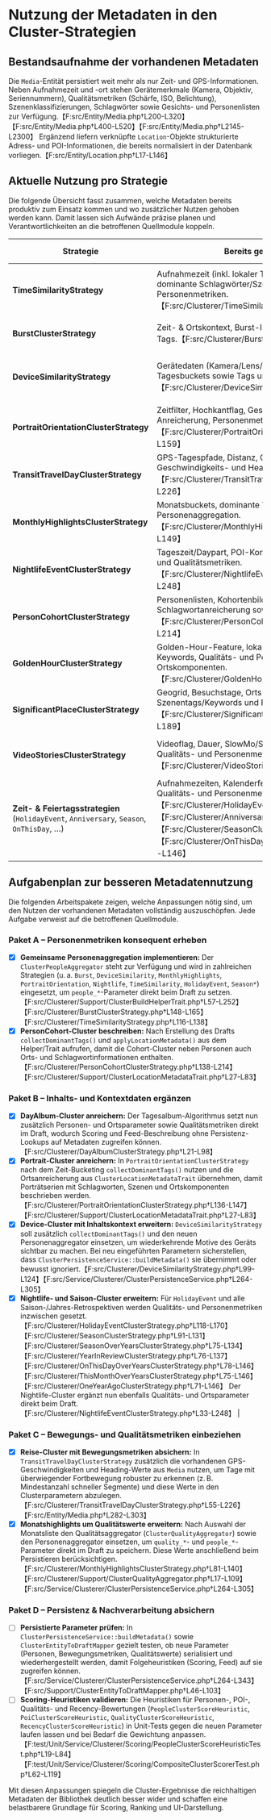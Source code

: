 # Nutzung der Metadaten in den Cluster-Strategien

## Bestandsaufnahme der vorhandenen Metadaten
Die `Media`-Entität persistiert weit mehr als nur Zeit- und GPS-Informationen. Neben Aufnahmezeit und -ort stehen Gerätemerkmale (Kamera, Objektiv, Seriennummern), Qualitätsmetriken (Schärfe, ISO, Belichtung), Szenenklassifizierungen, Schlagwörter sowie Gesichts- und Personenlisten zur Verfügung.【F:src/Entity/Media.php†L200-L320】【F:src/Entity/Media.php†L400-L520】【F:src/Entity/Media.php†L2145-L2300】 Ergänzend liefern verknüpfte `Location`-Objekte strukturierte Adress- und POI-Informationen, die bereits normalisiert in der Datenbank vorliegen.【F:src/Entity/Location.php†L17-L146】

## Aktuelle Nutzung pro Strategie

Die folgende Übersicht fasst zusammen, welche Metadaten bereits produktiv zum Einsatz kommen und wo zusätzlicher Nutzen gehoben werden kann. Damit lassen sich Aufwände präzise planen und Verantwortlichkeiten an die betroffenen Quellmodule koppeln.

| Strategie | Bereits genutzte Metadaten | Potenzial / fehlende Nutzung |
| --- | --- | --- |
| **TimeSimilarityStrategy** | Aufnahmezeit (inkl. lokaler Tagesgrenzen), Ortslabels, dominante Schlagwörter/Szenentags, Qualitäts- und Personenmetriken.【F:src/Clusterer/TimeSimilarityStrategy.php†L55-L138】 | Feintuning der Score-Gewichte für People/Quality kann das Ranking weiter verbessern. |
| **BurstClusterStrategy** | Zeit- & Ortskontext, Burst-IDs/-Repräsentanten, dominante Tags.【F:src/Clusterer/BurstClusterStrategy.php†L69-L165】 | Kein aggregierter Personenüberblick trotz Serienfokus. |
| **DeviceSimilarityStrategy** | Gerätedaten (Kamera/Lens/Owner), Content-Klassifizierung, Tagesbuckets sowie Tags und Personenmetriken.【F:src/Clusterer/DeviceSimilarityStrategy.php†L60-L233】 | Zusätzliche Qualitätsmetriken könnten optional für Score-Tuning genutzt werden. |
| **PortraitOrientationClusterStrategy** | Zeitfilter, Hochkantflag, Gesichtsanwesenheit, Orts- und Tag-Anreicherung, Personenmetriken.【F:src/Clusterer/PortraitOrientationClusterStrategy.php†L58-L159】 | Weitere Qualitätsmetriken könnten ergänzend bewertet werden. |
| **TransitTravelDayClusterStrategy** | GPS-Tagespfade, Distanz, Ortslabel, Away-Metriken sowie Geschwindigkeits- und Heading-Analyse.【F:src/Clusterer/TransitTravelDayClusterStrategy.php†L31-L226】 | Parametrisierte Grenzwerte könnten pro Nutzerprofil optimiert werden. |
| **MonthlyHighlightsClusterStrategy** | Monatsbuckets, dominante Tags, Ortscluster, Qualitäts- und Personenaggregation.【F:src/Clusterer/MonthlyHighlightsClusterStrategy.php†L42-L149】 | Geräteinformationen könnten optional ergänzt werden. |
| **NightlifeEventClusterStrategy** | Tageszeit/Daypart, POI-Kontext, Tags, Ortslabel, Personen- und Qualitätsmetriken.【F:src/Clusterer/NightlifeEventClusterStrategy.php†L33-L248】 | Feintuning der Qualitätsgewichte ist weiterhin möglich. |
| **PersonCohortClusterStrategy** | Personenlisten, Kohortenbildung, Orts- und Schlagwortanreicherung sowie Personenmetriken.【F:src/Clusterer/PersonCohortClusterStrategy.php†L35-L214】 | Optional lässt sich ein Qualitätsprofil ergänzen. |
| **GoldenHourClusterStrategy** | Golden-Hour-Feature, lokale Zeitfenster, Szenentags, Keywords, Qualitäts- und Personenmetriken sowie Ortskomponenten.【F:src/Clusterer/GoldenHourClusterStrategy.php†L17-L191】 | Gewichtung der Qualitätsmetriken könnte empirisch kalibriert werden. |
| **SignificantPlaceClusterStrategy** | Geogrid, Besuchstage, Orts- und POI-Label plus Szenentags/Keywords und Personenmetriken.【F:src/Clusterer/SignificantPlaceClusterStrategy.php†L17-L189】 | Erweiterte Qualitätsauswertungen wären optional möglich. |
| **VideoStoriesClusterStrategy** | Videoflag, Dauer, SlowMo/Stabilisierung, Tags, Ortsmetadata, Qualitäts- und Personenmetriken.【F:src/Clusterer/VideoStoriesClusterStrategy.php†L17-L176】 | Gerätespezifische Aufnahmedetails könnten ergänzend angezeigt werden. |
| **Zeit- & Feiertagsstrategien** (`HolidayEvent`, `Anniversary`, `Season`, `OnThisDay`, …) | Aufnahmezeiten, Kalenderfeatures, Orts- und POI-Daten sowie Qualitäts- und Personenmetriken.【F:src/Clusterer/HolidayEventClusterStrategy.php†L33-L170】【F:src/Clusterer/AnniversaryClusterStrategy.php†L29-L182】【F:src/Clusterer/SeasonClusterStrategy.php†L27-L131】【F:src/Clusterer/OnThisDayOverYearsClusterStrategy.php†L27-L146】 | Weitere Feinjustierung der Score-Gewichte kann die Priorisierung einzelner Feiertage verbessern. |

## Aufgabenplan zur besseren Metadatennutzung

Die folgenden Arbeitspakete zeigen, welche Anpassungen nötig sind, um den Nutzen der vorhandenen Metadaten vollständig auszuschöpfen. Jede Aufgabe verweist auf die betroffenen Quellmodule.

### Paket A – Personenmetriken konsequent erheben
- [x] **Gemeinsame Personenaggregation implementieren:** Der `ClusterPeopleAggregator` steht zur Verfügung und wird in zahlreichen Strategien (u. a. `Burst`, `DeviceSimilarity`, `MonthlyHighlights`, `PortraitOrientation`, `Nightlife`, `TimeSimilarity`, `HolidayEvent`, `Season*`) eingesetzt, um `people_*`-Parameter direkt beim Draft zu setzen.【F:src/Clusterer/Support/ClusterBuildHelperTrait.php†L57-L252】【F:src/Clusterer/BurstClusterStrategy.php†L148-L165】【F:src/Clusterer/TimeSimilarityStrategy.php†L116-L138】
- [x] **PersonCohort-Cluster beschreiben:** Nach Erstellung des Drafts `collectDominantTags()` und `applyLocationMetadata()` aus dem Helper/Trait aufrufen, damit die Cohort-Cluster neben Personen auch Orts- und Schlagwortinformationen enthalten.【F:src/Clusterer/PersonCohortClusterStrategy.php†L138-L214】【F:src/Clusterer/Support/ClusterLocationMetadataTrait.php†L27-L83】

### Paket B – Inhalts- und Kontextdaten ergänzen
- [x] **DayAlbum-Cluster anreichern:** Der Tagesalbum-Algorithmus setzt nun zusätzlich Personen- und Ortsparameter sowie Qualitätsmetriken direkt im Draft, wodurch Scoring und Feed-Beschreibung ohne Persistenz-Lookups auf Metadaten zugreifen können.【F:src/Clusterer/DayAlbumClusterStrategy.php†L21-L98】
- [x] **Portrait-Cluster anreichern:** In `PortraitOrientationClusterStrategy` nach dem Zeit-Bucketing `collectDominantTags()` nutzen und die Ortsanreicherung aus `ClusterLocationMetadataTrait` übernehmen, damit Porträtserien mit Schlagworten, Szenen und Ortskomponenten beschrieben werden.【F:src/Clusterer/PortraitOrientationClusterStrategy.php†L136-L147】【F:src/Clusterer/Support/ClusterLocationMetadataTrait.php†L27-L83】
- [x] **Device-Cluster mit Inhaltskontext erweitern:** `DeviceSimilarityStrategy` soll zusätzlich `collectDominantTags()` und den neuen Personenaggregator einsetzen, um wiederkehrende Motive des Geräts sichtbar zu machen. Bei neu eingeführten Parametern sicherstellen, dass `ClusterPersistenceService::buildMetadata()` sie übernimmt oder bewusst ignoriert.【F:src/Clusterer/DeviceSimilarityStrategy.php†L99-L124】【F:src/Service/Clusterer/ClusterPersistenceService.php†L264-L305】
- [x] **Nightlife- und Saison-Cluster erweitern:** Für `HolidayEvent` und alle Saison-/Jahres-Retrospektiven werden Qualitäts- und Personenmetriken inzwischen gesetzt.【F:src/Clusterer/HolidayEventClusterStrategy.php†L118-L170】【F:src/Clusterer/SeasonClusterStrategy.php†L91-L131】【F:src/Clusterer/SeasonOverYearsClusterStrategy.php†L75-L134】【F:src/Clusterer/YearInReviewClusterStrategy.php†L76-L137】【F:src/Clusterer/OnThisDayOverYearsClusterStrategy.php†L78-L146】【F:src/Clusterer/ThisMonthOverYearsClusterStrategy.php†L75-L146】【F:src/Clusterer/OneYearAgoClusterStrategy.php†L71-L146】 Der Nightlife-Cluster ergänzt nun ebenfalls Qualitäts- und Ortsparameter direkt beim Draft.【F:src/Clusterer/NightlifeEventClusterStrategy.php†L33-L248】 |

### Paket C – Bewegungs- und Qualitätsmetriken einbeziehen
- [x] **Reise-Cluster mit Bewegungsmetriken absichern:** In `TransitTravelDayClusterStrategy` zusätzlich die vorhandenen GPS-Geschwindigkeiten und Heading-Werte aus `Media` nutzen, um Tage mit überwiegender Fortbewegung robuster zu erkennen (z. B. Mindestanzahl schneller Segmente) und diese Werte in den Clusterparametern abzulegen.【F:src/Clusterer/TransitTravelDayClusterStrategy.php†L55-L226】【F:src/Entity/Media.php†L282-L303】
- [x] **Monatshighlights um Qualitätswerte erweitern:** Nach Auswahl der Monatsliste den Qualitätsaggregator (`ClusterQualityAggregator`) sowie den Personenaggregator einsetzen, um `quality_*`- und `people_*`-Parameter direkt im Draft zu speichern. Diese Werte anschließend beim Persistieren berücksichtigen.【F:src/Clusterer/MonthlyHighlightsClusterStrategy.php†L81-L140】【F:src/Clusterer/Support/ClusterQualityAggregator.php†L17-L109】【F:src/Service/Clusterer/ClusterPersistenceService.php†L264-L305】

### Paket D – Persistenz & Nachverarbeitung absichern
- [ ] **Persistierte Parameter prüfen:** In `ClusterPersistenceService::buildMetadata()` sowie `ClusterEntityToDraftMapper` gezielt testen, ob neue Parameter (Personen, Bewegungsmetriken, Qualitätswerte) serialisiert und wiederhergestellt werden, damit Folgeheuristiken (Scoring, Feed) auf sie zugreifen können.【F:src/Service/Clusterer/ClusterPersistenceService.php†L264-L343】【F:src/Support/ClusterEntityToDraftMapper.php†L46-L103】
- [ ] **Scoring-Heuristiken validieren:** Die Heuristiken für Personen-, POI-, Qualitäts- und Recency-Bewertungen (`PeopleClusterScoreHeuristic`, `PoiClusterScoreHeuristic`, `QualityClusterScoreHeuristic`, `RecencyClusterScoreHeuristic`) in Unit-Tests gegen die neuen Parameter laufen lassen und bei Bedarf die Gewichtung anpassen.【F:test/Unit/Service/Clusterer/Scoring/PeopleClusterScoreHeuristicTest.php†L19-L84】【F:test/Unit/Service/Clusterer/Scoring/CompositeClusterScorerTest.php†L62-L119】

Mit diesen Anpassungen spiegeln die Cluster-Ergebnisse die reichhaltigen Metadaten der Bibliothek deutlich besser wider und schaffen eine belastbarere Grundlage für Scoring, Ranking und UI-Darstellung.
